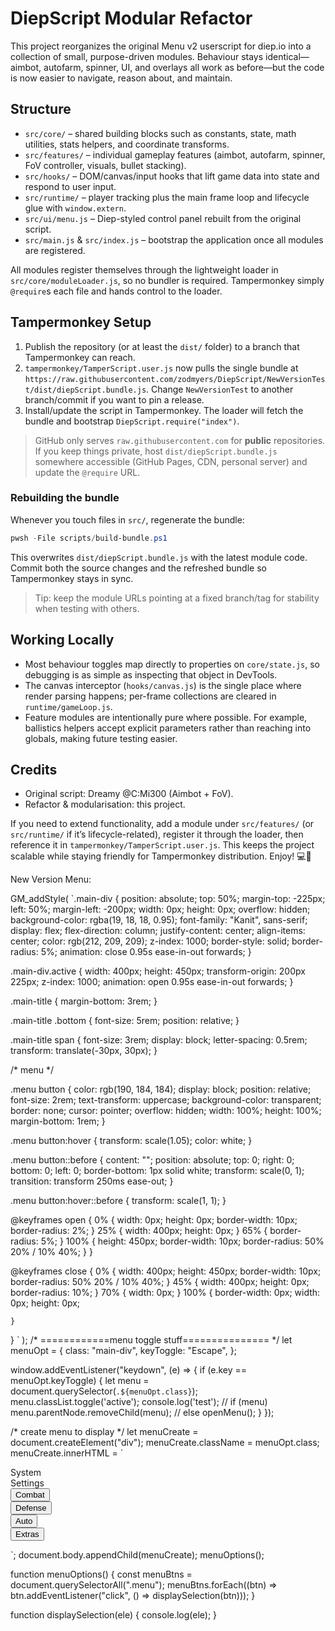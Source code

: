# DiepScript Modular Refactor

This project reorganizes the original Menu v2 userscript for diep.io into a collection of small, purpose-driven modules. Behaviour stays identical—aimbot, autofarm, spinner, UI, and overlays all work as before—but the code is now easier to navigate, reason about, and maintain.

## Structure

- `src/core/` – shared building blocks such as constants, state, math utilities, stats helpers, and coordinate transforms.
- `src/features/` – individual gameplay features (aimbot, autofarm, spinner, FoV controller, visuals, bullet stacking).
- `src/hooks/` – DOM/canvas/input hooks that lift game data into state and respond to user input.
- `src/runtime/` – player tracking plus the main frame loop and lifecycle glue with `window.extern`.
- `src/ui/menu.js` – Diep-styled control panel rebuilt from the original script.
- `src/main.js` & `src/index.js` – bootstrap the application once all modules are registered.

All modules register themselves through the lightweight loader in `src/core/moduleLoader.js`, so no bundler is required. Tampermonkey simply `@require`s each file and hands control to the loader.

## Tampermonkey Setup

1. Publish the repository (or at least the `dist/` folder) to a branch that Tampermonkey can reach.
2. `tampermonkey/TamperScript.user.js` now pulls the single bundle at `https://raw.githubusercontent.com/zodmyers/DiepScript/NewVersionTest/dist/diepScript.bundle.js`. Change `NewVersionTest` to another branch/commit if you want to pin a release.
3. Install/update the script in Tampermonkey. The loader will fetch the bundle and bootstrap `DiepScript.require("index")`.

> GitHub only serves `raw.githubusercontent.com` for **public** repositories. If you keep things private, host `dist/diepScript.bundle.js` somewhere accessible (GitHub Pages, CDN, personal server) and update the `@require` URL.

### Rebuilding the bundle

Whenever you touch files in `src/`, regenerate the bundle:

```powershell
pwsh -File scripts/build-bundle.ps1
```

This overwrites `dist/diepScript.bundle.js` with the latest module code. Commit both the source changes and the refreshed bundle so Tampermonkey stays in sync.

> Tip: keep the module URLs pointing at a fixed branch/tag for stability when testing with others.

## Working Locally

- Most behaviour toggles map directly to properties on `core/state.js`, so debugging is as simple as inspecting that object in DevTools.
- The canvas interceptor (`hooks/canvas.js`) is the single place where render parsing happens; per-frame collections are cleared in `runtime/gameLoop.js`.
- Feature modules are intentionally pure where possible. For example, ballistics helpers accept explicit parameters rather than reaching into globals, making future testing easier.

## Credits

- Original script: Dreamy @C:Mi300 (Aimbot + FoV).
- Refactor & modularisation: this project.

If you need to extend functionality, add a module under `src/features/` (or `src/runtime/` if it’s lifecycle-related), register it through the loader, then reference it in `tampermonkey/TamperScript.user.js`. This keeps the project scalable while staying friendly for Tampermonkey distribution. Enjoy! 💻🎯


New Version Menu:

GM_addStyle(
    `.main-div {
    position: absolute;
    top: 50%;
    margin-top: -225px;
    left: 50%;
    margin-left: -200px;
    width: 0px;
    height: 0px;
    overflow: hidden;
    background-color: rgba(19, 18, 18, 0.95);
    font-family: "Kanit", sans-serif;
    display: flex;
    flex-direction: column;
    justify-content: center;
    align-items: center;
    color: rgb(212, 209, 209);
    z-index: 1000;
    border-style: solid;
    border-radius: 5%;
    animation: close 0.95s ease-in-out forwards;
  }

  .main-div.active {
    width: 400px;
    height: 450px;
    transform-origin: 200px 225px;
    z-index: 1000;
    animation: open 0.95s ease-in-out forwards;
  }

  .main-title {
    margin-bottom: 3rem;
  }

  .main-title .bottom {
    font-size: 5rem;
    position: relative;
  }

  .main-title span {
    font-size: 3rem;
    display: block;
    letter-spacing: 0.5rem;
    transform: translate(-30px, 30px);
  }

  /* menu */

  .menu button {
    color: rgb(190, 184, 184);
    display: block;
    position: relative;
    font-size: 2rem;
    text-transform: uppercase;
    background-color: transparent;
    border: none;
    cursor: pointer;
    overflow: hidden;
    width: 100%;
    height: 100%;
    margin-bottom: 1rem;
  }

  .menu button:hover {
    transform: scale(1.05);
    color: white;
  }

  .menu button::before {
    content: "";
    position: absolute;
    top: 0;
    right: 0;
    bottom: 0;
    left: 0;
    border-bottom: 1px solid white;
    transform: scale(0, 1);
    transition: transform 250ms ease-out;
  }

  .menu button:hover::before {
    transform: scale(1, 1);
  }

  @keyframes open {
    0% {
      width: 0px;
      height: 0px;
      border-width: 10px;
      border-radius: 2%;
    }
    25% {
      width: 400px;
      height: 0px;
    }
    65% {
      border-radius: 5%;
    }
    100% {
      height: 450px;
      border-width: 10px;
      border-radius: 50% 20% / 10% 40%;
    }
  }

  @keyframes close {
    0% {
      width: 400px;
      height: 450px;
      border-width: 10px;
      border-radius: 50% 20% / 10% 40%;
    }
    45% {
      width: 400px;
      height: 0px;
      border-radius: 10%;
    }
    70% {
      width: 0px;
    }
    100% {
      border-width: 0px;
      width: 0px;
      height: 0px;

    }
  }
  `
);
/* ============menu toggle stuff=============== */
let menuOpt = {
    class: "main-div",
    keyToggle: "Escape",
};

window.addEventListener("keydown", (e) => {
    if (e.key == menuOpt.keyToggle) {
        let menu = document.querySelector(`.${menuOpt.class}`);
        menu.classList.toggle('active');
        console.log('test');
        // if (menu) menu.parentNode.removeChild(menu);
        // else openMenu();
    }
});

/* create menu to display */
let menuCreate = document.createElement("div");
menuCreate.className = menuOpt.class;
menuCreate.innerHTML = `
  <div class="main-title">
    <span>System</span>
    <div class="bottom">Settings</div>
  </div>

  <div class="combat menu">
    <button>Combat</button>
    <!-- <div class="options">
      <div id="instakill">Instakill</div>
      <div class="bull-spam">Bull Spam</div>
      <div class="combat-click">Click</div>
      change to macros when there is more than one
      <div id="combat-zoom">Combat Zoom</div>
    </div> -->
  </div>

  <div class="defense menu">
    <button>Defense</button>
    <!-- <div class="options"></div> -->
  </div>

  <div class="auto menu">
    <button>Auto</button>
  </div>
  <div class="extra menu">
    <button>Extras</button>
  </div>
</div>

`;
document.body.appendChild(menuCreate);
menuOptions();

function menuOptions() {
    const menuBtns = document.querySelectorAll(".menu");
    menuBtns.forEach((btn) => btn.addEventListener("click", () => displaySelection(btn)));
}

function displaySelection(ele) {
    console.log(ele);
}
